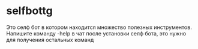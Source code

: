 # selfbottg

Это селф бот в котором находится множество полезных инструментов. Напишите команду -help в чат после установки селф бота, это нужно для получения остальных команд
